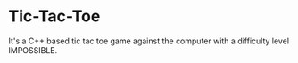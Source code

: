 # Tic-Tac-Toe
It's a C++ based tic tac toe game against the computer with a difficulty level IMPOSSIBLE.
